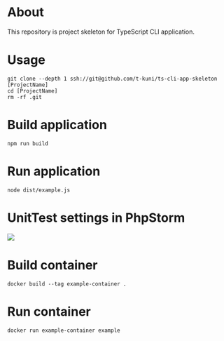 # About

This repository is project skeleton for TypeScript CLI application.

# Usage

```
git clone --depth 1 ssh://git@github.com/t-kuni/ts-cli-app-skeleton [ProjectName]
cd [ProjectName]
rm -rf .git 
```

# Build application

```
npm run build
```

# Run application

```
node dist/example.js
```

# UnitTest settings in PhpStorm

![](https://i.gyazo.com/45c359a605701d9e848710a43e8c7f5d.png) 

# Build container

```
docker build --tag example-container .
```

# Run container

```
docker run example-container example
```
